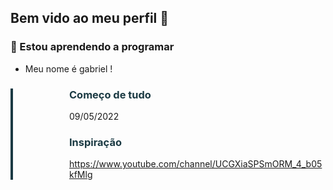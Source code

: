 ## Bem vido ao meu perfil 👋
### 🌱 Estou aprendendo a programar
- Meu nome é gabriel !
<div class="spotlight spotlight-v2" style="border-left: 4px solid #1b3a44;"><i class="puzzle-piece" style="float: left; margin-top: 7px; color: #1b3a43;"></i>
<div style="margin-left: 90px;">
<h3 style="color: #1b3a43;">Começo de tudo</h3>
<p><span>09/05/2022</span></p>
<h3 style="color: #1b3a43;">Inspiração</h3>
  <a class="btn btn-sucess" href="#" target="_blank" style="background-color: #1b3a1;"><i class="fas fa-external-link-alt"> </i>https://www.youtube.com/channel/UCGXiaSPSmORM_4_b05kfMlg</a></div>
</div>
